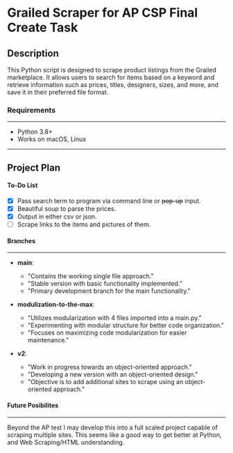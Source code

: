 # Grailed Scraper for AP CSP Final Create Task

## Description

This Python script is designed to scrape product listings from the Grailed marketplace.
It allows users to search for items based on a keyword and retrieve information such as
prices, titles, designers, sizes, and more, and save it in their preferred file format.


### Requirements
---
- Python 3.8+
- Works on macOS, Linux

---
## Project Plan

#### To-Do List
- [X] Pass search term to program via command line or ~~pop-up~~ input.
- [X] Beautiful soup to parse the prices.
- [X] Output in either csv or json.
- [ ] Scrape links to the items and pictures of them.

#### Branches
---
- **main**:
    - "Contains the working single file approach."
    - "Stable version with basic functionality implemented."
    - "Primary development branch for the main functionality."

- **modulization-to-the-max**:
    - "Utilizes modularization with 4 files imported into a main.py."
    - "Experimenting with modular structure for better code organization."
    - "Focuses on maximizing code modularization for easier maintenance."

- **v2**:
    - "Work in progress towards an object-oriented approach."
    - "Developing a new version with an object-oriented design."
    - "Objective is to add additional sites to scrape using an object-oriented approach."


#### Future Posibilites
---
Beyond the AP test I may develop this into a full scaled project capable of scraping multiple sites.
This seems like a good way to get better at Python, and Web Scraping/HTML understanding.
